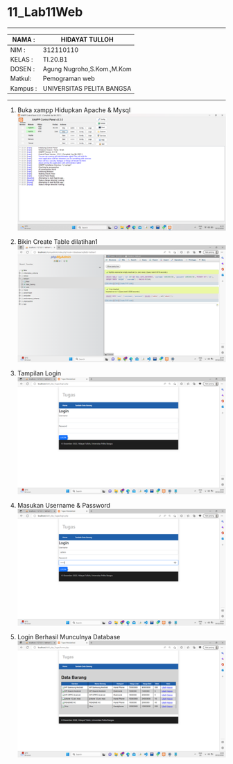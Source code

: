 # 11_Lab11Web

<Hr>

|NAMA   :|HIDAYAT TULLOH |
| --- | --- |
| NIM   :| 312110110 |
| KELAS :| TI.20.B1 |
| DOSEN :| Agung Nugroho,S.Kom.,M.Kom |
| Matkul:| Pemograman web |
|Kampus :| UNIVERSITAS PELITA BANGSA |

<Hr>

1. Buka xampp Hidupkan Apache & Mysql
![image](SS/ss1.png)

2. Bikin Create Table dilatihan1
![image](SS/ss2.png)

3. Tampilan Login
![image](SS/ss3.png)

4. Masukan Username & Password
![image](SS/ss4.png)

5. Login Berhasil Munculnya Database
![image](SS/ss5.png)